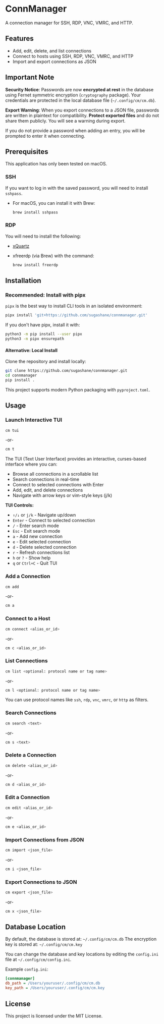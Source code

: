 
# ConnManager

A connection manager for SSH, RDP, VNC, VMRC, and HTTP.

## Features

- Add, edit, delete, and list connections
- Connect to hosts using SSH, RDP, VNC, VMRC, and HTTP
- Import and export connections as JSON

## Important Note


**Security Notice**: Passwords are now **encrypted at rest** in the database using Fernet symmetric encryption (`cryptography` package). Your credentials are protected in the local database file (`~/.config/cm/cm.db`).

**Export Warning**: When you export connections to a JSON file, passwords are written in plaintext for compatibility. **Protect exported files** and do not share them publicly. You will see a warning during export.

If you do not provide a password when adding an entry, you will be prompted to enter it when connecting.

## Prerequisites

This application has only been tested on macOS.

### SSH

If you want to log in with the saved password, you will need to install `sshpass`.

- For macOS, you can install it with Brew:

  ```sh
  brew install sshpass
  ```

### RDP

You will need to install the following:

- [xQuartz](https://www.xquartz.org/)

- xfreerdp (via Brew) with the command:

  ```sh
  brew install freerdp
  ```

## Installation

### Recommended: Install with pipx

`pipx` is the best way to install CLI tools in an isolated environment:

```sh
pipx install 'git+https://github.com/sugashane/connmanager.git'
```

If you don't have pipx, install it with:

```sh
python3 -m pip install --user pipx
python3 -m pipx ensurepath
```

#### Alternative: Local Install

Clone the repository and install locally:

```sh
git clone https://github.com/sugashane/connmanager.git
cd connmanager
pip install .
```

This project supports modern Python packaging with `pyproject.toml`.

## Usage

### Launch Interactive TUI

```sh
cm tui
```

-or-

```sh
cm t
```

The TUI (Text User Interface) provides an interactive, curses-based interface where you can:
- Browse all connections in a scrollable list
- Search connections in real-time
- Connect to selected connections with Enter
- Add, edit, and delete connections
- Navigate with arrow keys or vim-style keys (j/k)

**TUI Controls:**
- `↑/↓` or `j/k` - Navigate up/down
- `Enter` - Connect to selected connection
- `/` - Enter search mode
- `Esc` - Exit search mode
- `a` - Add new connection
- `e` - Edit selected connection
- `d` - Delete selected connection
- `r` - Refresh connections list
- `h` or `?` - Show help
- `q` or `Ctrl+C` - Quit TUI

### Add a Connection

```sh
cm add
```

-or-

```sh
cm a
```

### Connect to a Host

```sh
cm connect <alias_or_id>
```

-or-

```sh
cm c <alias_or_id>
```

### List Connections

```sh
cm list <optional: protocol name or tag name>
```

-or-

```sh
cm l <optional: protocol name or tag name>
```

You can use protocol names like `ssh`, `rdp`, `vnc`, `vmrc`, or `http` as filters.

### Search Connections

```sh
cm search <text>
```

-or-

```sh
cm s <text>
```

### Delete a Connection

```sh
cm delete <alias_or_id>
```

-or-

```sh
cm d <alias_or_id>
```

### Edit a Connection

```sh
cm edit <alias_or_id>
```

-or-

```sh
cm e <alias_or_id>
```

### Import Connections from JSON

```sh
cm import <json_file>
```

-or-

```sh
cm i <json_file>
```

### Export Connections to JSON

```sh
cm export <json_file>
```

-or-

```sh
cm x <json_file>
```

## Database Location

By default, the database is stored at: `~/.config/cm/cm.db`
The encryption key is stored at: `~/.config/cm/cm.key`

You can change the database and key locations by editing the `config.ini` file at `~/.config/cm/config.ini`.

Example `config.ini`:

```ini
[connmanager]
db_path = /Users/youruser/.config/cm/cm.db
key_path = /Users/youruser/.config/cm/cm.key
```

## License

This project is licensed under the MIT License.
